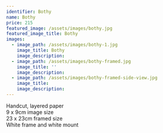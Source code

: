 ```yaml
---
identifier: Bothy
name: Bothy
price: 215
featured_image: /assets/images/bothy.jpg
featured_image_title: Bothy
images:
  - image_path: /assets/images/bothy-1.jpg
    image_title: Bothy
    image_description:
  - image_path: /assets/images/bothy-framed.jpg
    image_title: ''
    image_description:
  - image_path: /assets/images/bothy-framed-side-view.jpg
    image_title:
    image_description:
---
```

Handcut, layered paper<br>9 x 9cm image size<br>23 x 23cm framed size<br>White frame and white mount